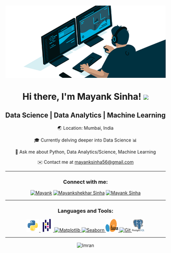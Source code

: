 ![MasterHead](coding.gif)

<h1 align="center">Hi there, I'm Mayank Sinha! <img src="https://media.giphy.com/media/hvRJCLFzcasrR4ia7z/giphy.gif" width="30px"/></h1>

<h2 align="center">Data Science | Data Analytics | Machine Learning</h2>


<p align="center">
  🌏 Location: Mumbai, India
</p>

<p align="center">
  🎓 Currently delving deeper into Data Science 📊
</p>

<p align="center">
  💬 Ask me about Python, Data Analytics/Science, Machine Learning
</p>

<p align="center">
  ✉️ Contact me at <a href="mailto:mayanksinha56@gmail.com">mayanksinha56@gmail.com</a>
</p>

---

<h3 align="center">Connect with me:</h3>

<p align="center">
  <a href="https://github.com/MaxSinha" target="_blank"><img src="https://raw.githubusercontent.com/danielcranney/readme-generator/main/public/icons/socials/github.svg" alt="Mayank" width="40" height="40" /></a>
  <a href="https://www.linkedin.com/in/mayankshekhar-sinha-350aaa282/" target="_blank"><img src="https://raw.githubusercontent.com/danielcranney/readme-generator/main/public/icons/socials/linkedin.svg" alt="Mayankshekhar Sinha" width="40" height="40" /></a>
  <a href="https://www.hackerrank.com/profile/mayanksinha56" target="_blank"><img src="https://raw.githubusercontent.com/rahuldkjain/github-profile-readme-generator/master/src/images/icons/Social/hackerrank.svg" alt="Mayank Sinha" width="40" height="40" /></a>
</p>

---

<h3 align="center">Languages and Tools:</h3>

<p align="center">
  <a href="https://www.python.org" target="_blank"> <img src="https://raw.githubusercontent.com/devicons/devicon/master/icons/python/python-original.svg" alt="Python" width="40" height="40"/> </a>
  <a href="https://pandas.pydata.org/" target="_blank"> <img src="https://raw.githubusercontent.com/devicons/devicon/2ae2a900d2f041da66e950e4d48052658d850630/icons/pandas/pandas-original.svg" alt="Pandas" width="40" height="40"/> </a>
  <a href="https://matplotlib.org/" target="_blank"> <img src="https://matplotlib.org/_static/logo_light.svg" alt="Matplotlib" width="40" height="40"/> </a> 
  <a href="https://seaborn.pydata.org/" target="_blank"> <img src="https://seaborn.pydata.org/_images/logo-mark-lightbg.svg" alt="Seaborn" width="40" height="40"/> </a> 
  <a href="https://scikit-learn.org/stable/" target="_blank"> <img src="https://raw.githubusercontent.com/scikit-learn/scikit-learn/main/doc/logos/scikit-learn-logo-without-subtitle.svg" alt="Scikit-learn" width="40" height="40"/> </a>
  <a href="https://git-scm.com/" target="_blank"> <img src="https://www.vectorlogo.zone/logos/git-scm/git-scm-icon.svg" alt="Git" width="40" height="40"/> </a>
  <a href="https://www.postgresql.org" target="_blank"> <img src="https://raw.githubusercontent.com/devicons/devicon/master/icons/postgresql/postgresql-original-wordmark.svg" alt="PostgreSQL" width="40" height="40"/> </a>
</p>

---

<p align="center">
  <img align="center" src="https://github-readme-stats.vercel.app/api/top-langs?username=khanimrangithu&show_icons=true&locale=en&layout=compact" alt="Imran" />
</p>

